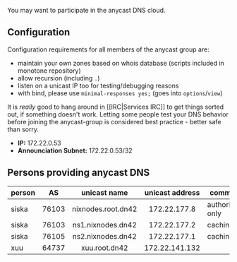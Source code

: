 You may want to participate in the anycast DNS cloud.

## Configuration

Configuration requirements for all members of the anycast group are:
 * maintain your own zones based on whois database (scripts included in monotone repository)
 * allow recursion (including `.`)
 * listen on a unicast IP too for testing/debugging reasons
 * with bind, please use ```minimal-responses yes;``` (goes into ```options```/```view```)

It is _really_ good to hang around in [[IRC|Services IRC]] to get things sorted out, if something doesn't work. Letting some people test your DNS behavior before joining the anycast-group is considered best practice - better safe than sorry.

 * **IP:** 172.22.0.53
 * **Announciation Subnet:** 172.22.0.53/32

## Persons providing anycast DNS

| **person**     | **AS** | **unicast name**   | **unicast address** | **comments**       |
|----------------|:------:|:------------------:|:-------------------:|--------------------|
| siska          | 76103  | nixnodes.root.dn42 | 172.22.177.8        | authoritative only |
| siska          | 76103  | ns1.nixnodes.dn42  | 172.22.177.2        | caching            |
| siska          | 76105  | ns2.nixnodes.dn42  | 172.22.177.1        | caching            |
| xuu         | 64737     | xuu.root.dn42      | 172.22.141.132      |
